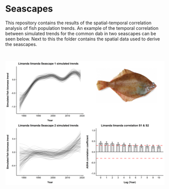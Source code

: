 # Seascapes

This repository contains the results of the spatial-temporal correlation analysis of fish population trends. An example of
the temporal correlation between simulated trends for the common dab in two seascapes can be seen below. Next to this the folder
contains the spatial data used to derive the seascapes.

 <br>
 
![](images/temp_cor.png)